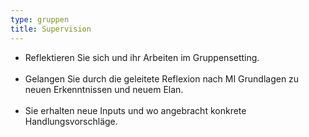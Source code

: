 ```yaml
---
type: gruppen
title: Supervision
---
```


- Reflektieren Sie sich und ihr Arbeiten im Gruppensetting. <br /><br />
- Gelangen Sie durch die geleitete Reflexion nach MI Grundlagen zu neuen Erkenntnissen und neuem Elan. <br /><br />
- Sie erhalten neue Inputs und wo angebracht konkrete Handlungsvorschläge.
